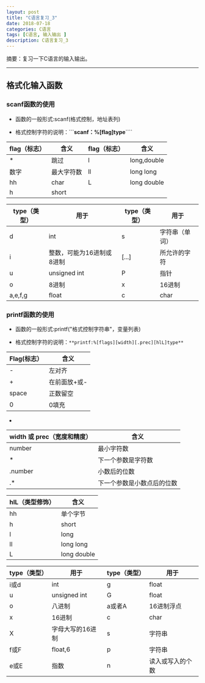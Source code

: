```yaml
---
layout: post
title: "C语言复习_3"
date: 2018-07-18
categories: C语言
tags: [C语言, 输入输出 ]
description: C语言复习_3
---
```


摘要：复习一下C语言的输入输出。

---

## 格式化输入函数

### scanf函数的使用

- 函数的一般形式:scanf(格式控制，地址表列)

- 格式控制字符的说明：```**scanf：%[flag]type**````


| flag（标志） | 含义 | flag（标志） | 含义 |
| --- | --- | --- | --- |
| * | 跳过 | l | long,double |
| 数字 | 最大字符数 | ll | long long |
| hh | char | L | long double |
| h | short |

| type（类型） | 用于 | type（类型） | 用于 |
| --- | --- | --- | --- |
| d | int | s | 字符串（单词） |
| i | 整数，可能为16进制或8进制 | [...] | 所允许的字符 |
| u | unsigned int | P | 指针 |
| o | 8进制 | x | 16进制 |
| a,e,f,g | float | c | char |

### printf函数的使用

- 函数的一般形式:printf("格式控制字符串"，变量列表)

- 格式控制字符的说明：```**printf:%[flags][width][.prec][hlL]type**```

| Flag(标志） | 含义 |
| --- | --- |
| - | 左对齐 |
| + | 在前面放+或- |
| space | 正数留空 |
| 0 | 0填充 |

-

| width 或 prec（宽度和精度） | 含义 |
| --- | --- |
| number | 最小字符数 |
| * | 下一个参数是字符数 |
| .number | 小数后的位数 |
| .* | 下一个参数是小数点后的位数 |

| hlL（类型修饰） | 含义 |
| --- | --- |
| hh | 单个字节 |
| h | short |
| l | long |
| ll | long long |
| L | long double |

| type（类型） | 用于 | type（类型） | 用于 |
| --- | --- | --- | --- |
| i或d | int | g | float |
| u| unsigned int | G | float |
| o | 八进制 | a或者A | 16进制浮点 |
| x | 16进制 | c | char |
| X | 字母大写的16进制 | s | 字符串 |
| f或F | float,6 | p | 字符串 |
| e或E | 指数 | n | 读入或写入的个数 |

